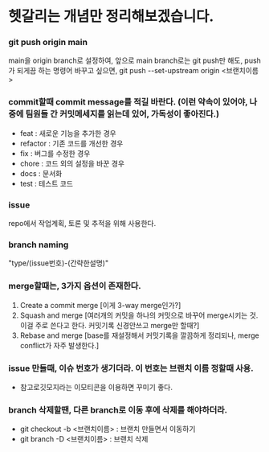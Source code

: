 # 헷갈리는 개념만 정리해보겠습니다.

### git push origin main
main을 origin branch로 설정하여, 앞으로 main branch로는 git push만 해도, push가 되게끔 하는 명령어
바꾸고 싶으면, git push --set-upstream origin <브랜치이름>

### commit할때 commit message를 적길 바란다. (이런 약속이 있어야, 나중에 팀원들 간 커밋메세지를 읽는데 있어, 가독성이 좋아진다.)
* feat : 새로운 기능을 추가한 경우
* refactor : 기존 코드를 개선한 경우
* fix : 버그를 수정한 경우
* chore : 코드 외의 설정을 바꾼 경우
* docs : 문서화
* test : 테스트 코드

### issue
repo에서 작업계획, 토론 및 추적을 위해 사용한다.

### branch naming
"type/(issue번호)-(간략한설명)"

### merge할때는, 3가지 옵션이 존재한다.
1. Create a commit merge [이게 3-way merge인가?]
2. Squash and merge [여러개의 커밋을 하나의 커밋으로 바꾸어 merge시키는 것. 이걸 주로 쓴다고 한다. 커밋기록 신경안쓰고 merge만 할때?]
3. Rebase and merge [base를 재설정해서 커밋기록을 깔끔하게 정리되나, merge conflict가 자주 발생한다.]


### issue 만들때, 이슈 번호가 생기더라. 이 번호는 브랜치 이름 정할때 사용.
* 참고로깃모지라는 이모티콘을 이용하면 꾸미기 좋다.

### branch 삭제할땐, 다른 branch로 이동 후에 삭제를 해야하더라.
* git checkout -b <브랜치이름> : 브랜치 만들면서 이동하기
* git branch -D <브랜치이름> : 브랜치 삭제


